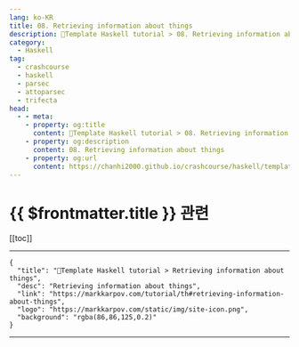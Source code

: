 ```yaml
---
lang: ko-KR
title: 08. Retrieving information about things
description: 🐑Template Haskell tutorial > 08. Retrieving information about things
category:
  - Haskell
tag: 
  - crashcourse
  - haskell
  - parsec
  - attoparsec
  - trifecta
head:
  - - meta:
    - property: og:title
      content: 🐑Template Haskell tutorial > 08. Retrieving information about things
    - property: og:description
      content: 08. Retrieving information about things
    - property: og:url
      content: https://chanhi2000.github.io/crashcourse/haskell/template-haskell/08.html
---
```


# {{ $frontmatter.title }} 관련

[[toc]]

---

```component VPCard
{
  "title": "🐑Template Haskell tutorial > Retrieving information about things",
  "desc": "Retrieving information about things",
  "link": "https://markkarpov.com/tutorial/th#retrieving-information-about-things",
  "logo": "https://markkarpov.com/static/img/site-icon.png",
  "background": "rgba(86,86,125,0.2)"
}
```

---

<TagLinks />
